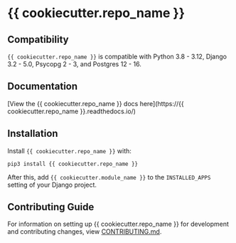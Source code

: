 # {{ cookiecutter.repo_name }}

## Compatibility

`{{ cookiecutter.repo_name }}` is compatible with Python 3.8 - 3.12, Django 3.2 - 5.0, Psycopg 2 - 3, and Postgres 12 - 16.

## Documentation

[View the {{ cookiecutter.repo_name }} docs here](https://{{ cookiecutter.repo_name }}.readthedocs.io/)

## Installation

Install `{{ cookiecutter.repo_name }}` with:

    pip3 install {{ cookiecutter.repo_name }}

After this, add `{{ cookiecutter.module_name }}` to the `INSTALLED_APPS` setting of your Django project.

## Contributing Guide

For information on setting up {{ cookiecutter.repo_name }} for development and contributing changes, view [CONTRIBUTING.md](CONTRIBUTING.md).
